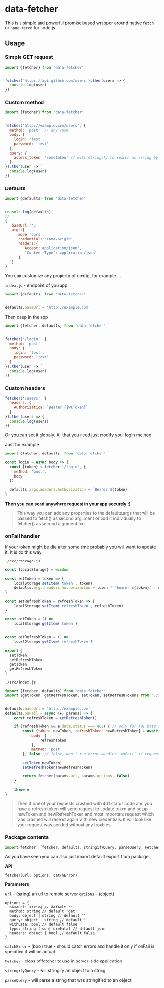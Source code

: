 # data-fetcher
This is a simple and powerful promise based wrapper around native `fetch` or `node-fetch` for node.js

## Usage

### Simple GET request

```js
import {fetcher} from 'data-fetcher'


fetcher('https://api.github.com/users').then(users => {
  console.log(user)
})
```

### Custom method

```js
import {fetcher} from 'data-fetcher'


fetcher('http://example.com/users', {
  method: 'post', // any case
  body: {
    login: 'test',
    password: 'test'
  },
  query: {
    access_token: 'sometoken' // will stringify to search as string by `query-string` library
  }
}).then(user => {
  console.log(user)
})
```

### Defaults

```js
import {defaults} from 'data-fetcher'


console.log(defaults) 
//
{  
   baseUrl:'',
   args:{  
      mode:'cors',
      credentials:'same-origin',
      headers:{  
         Accept:'application/json',
         'Content-Type':'application/json'
      }
   }
}
```

You can customize any property of config, for example ...

`index.js` - endpoint of you app
```js
import {defaults} from 'data-fetcher'


defaults.baseUrl = 'http://example.com'
```

Then deep in the app

```js
import {fetcher, defaults} from 'data-fetcher'


fetcher('/login', {
  method: 'post',
  body: {
    login: 'test',
    password: 'test'
  }
}).then(user => {
  console.log(user)
})
```

### Custom headers

```js
fetcher('/users', {
  headers: {
    Authorization: `Bearer {jwtToken}`
  }
}).then(users => {
  console.log(users)
})
```

Or you can set it globaly. All that you need just modify your login method

Just for example

```js
import {fetcher, defaults} from 'data-fetcher'

const login = async body => {
  const {token} = fetcher('/login', {
    method: 'post',
    body
  })
  
  defaults.args.headers.Authorization = `Bearer ${token}`
}
```

**Then you can send anywhere request in your app securely :)**

> This way you can add any properties to the defaults.args that will be passed to fetch() as second argument or add it individually to fetcher() as second argument too

### onFail handler
if your token might be die after some time probably you will want to update it. It is do this way

`./src/storage.js`

```js
const {localStorage} = window

const setToken = token => {
    localStorage.setItem('token', token)
    defaults.args.headers.Authorization = token ? `Bearer ${token}` : undefined
}

const setRefreshToken = refreshToken => {
    localStorage.setItem('refreshToken', refreshToken)
}

const getToken = () =>
    localStorage.getItem('token')


const getRefreshToken = () =>
    localStorage.getItem('refreshToken')
    
export {
  setToken,
  setRefreshToken,
  getToken,
  getRefreshToken
}
```


`./src/index.js`

```js 
import {fetcher, defaults} from 'data-fetcher'
import {getToken, getRefreshToken, setToken, setRefreshToken} from './storage'


defaults.baseUrl = 'http://example.com'
defaults.onFail = async (e, params) => {
    const refreshToken = getRefreshToken()

    if (refreshToken && e.data.status === 401) { // only for 401 http status code but you can customize it for you
        const {token: newToken, refreshToken: newRefreshToken} = await fetcher('/login/refresh', {
            body: {
                refreshToken
            },
            method: 'post'
        }, false) // false, won't run error handler `onFail` if request is fail. // default false

        setToken(newToken)
        setRefreshToken(newRefreshToken)

        return fetcher(params.url, params.options, false)
    }

    throw e
}
```

> Then if one of your requests crashed with 401 status code and you have a refresh token will send request to update token and setup newToken and newRefreshToken and most important request which was crashed will resend again with new credentials. It will look like your request was sended without any troubles

### Package contents

```js
import fetcher, {fetcher, defaults, stringifyQuery, parseQuery, Fetcher} from 'data-fetcher'
```

As you have seen you can also just import default export from package.

**API**

`fetcher(url, options, catchError)`

**Parameters**

`url` - (string) an url to remote server
`options` - (object)

```
options = {
  baseUrl: string // default ''
  method: string // default 'get'
  body: object | string // default ''
  query: object | string // default ''
  withData: bool // default false
  type: string (json|formData) // default json
  headers: object | bool // default false
}
```

`catchError` - (bool) true - should catch errors and handle it only if onFail is specified it will be actual

`Fetcher` - class of fetcher to use in server-side application

`stringifyQuery` - will stringify an object to a string

`parseQuery` - will parse a string that was stringified to an object
